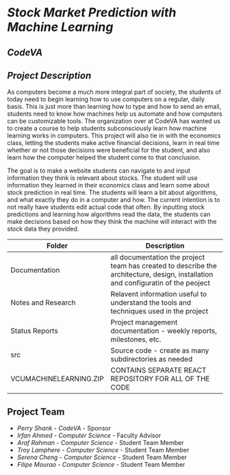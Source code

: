 # *Stock Market Prediction with Machine Learning*
## *CodeVA*
## *Project Description*
As computers become a much more integral part of society, the students of today need to begin learning how to use computers on a regular, daily basis. This is just more than learning how to type and how to send an email, students need to know how machines help us automate and how computers can be customizable tools. The organization over at CodeVA has wanted us to create a course to help students subconsciously learn how machine learning works in computers. This project will also tie in with the economics class, letting the students make active financial decisions, learn in real time whether or not those decisions were beneficial for the student, and also learn how the computer helped the student come to that conclusion.

The goal is to make a website students can navigate to and input information they think is relevant about stocks. The student will use information they learned in their economics class and learn some about stock prediction in real time. The students will learn a bit about algorithms, and what exactly they do in a computer and how. The current intention is to not really have students edit actual code that often. By inputting stock predictions and learning how algorithms read the data, the students can make decisions based on how they think the machine will interact with the stock data they provided.

| Folder | Description |
|---|---|
| Documentation |  all documentation the project team has created to describe the architecture, design, installation and configuratin of the peoject |
| Notes and Research | Relavent information useful to understand the tools and techniques used in the project |
| Status Reports | Project management documentation - weekly reports, milestones, etc. |
| src | Source code - create as many subdirectories as needed |
| VCUMACHINELEARNING.ZIP | CONTAINS SEPARATE REACT REPOSITORY FOR ALL OF THE CODE |

## Project Team
- *Perry Shank*  - *CodeVA* - Sponsor
- *Irfan Ahmed* - *Computer Science* - Faculty Advisor
- *Araf Rahman* - *Computer Science* - Student Team Member
- *Troy Lamphere* - *Computer Science* - Student Team Member
- *Serena Cheng* - *Computer Science* - Student Team Member
- *Filipe Mourao* - *Computer Science* - Student Team Member
